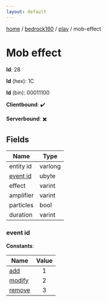 ```yaml
---
layout: default
---
```


[home](/)  /  [bedrock160](/protocol/bedrock160)  /  [play](/protocol/bedrock160/play)  /  mob-effect

# Mob effect

**Id**: 28

**Id** (hex): 1C

**Id** (bin): 00011100

**Clientbound**: ✔️

**Serverbound**: ✖️

## Fields

Name | Type
---|---
entity id | varlong
[event id](#event-id) | ubyte
effect | varint
amplifier | varint
particles | bool
duration | varint

### event id

**Constants**:

Name | Value
---|:---:
[add](event-id_add) | 1
[modify](event-id_modify) | 2
[remove](event-id_remove) | 3

